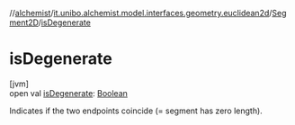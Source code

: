 //[alchemist](../../../index.md)/[it.unibo.alchemist.model.interfaces.geometry.euclidean2d](../index.md)/[Segment2D](index.md)/[isDegenerate](is-degenerate.md)

# isDegenerate

[jvm]\
open val [isDegenerate](is-degenerate.md): [Boolean](https://kotlinlang.org/api/latest/jvm/stdlib/kotlin/-boolean/index.html)

Indicates if the two endpoints coincide (= segment has zero length).
